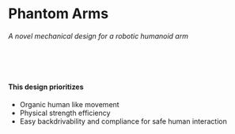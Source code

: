 # Phantom Arms 
###### A novel mechanical design for a robotic humanoid arm 
<br><br>
#### This design prioritizes
* Organic human like movement
* Physical strength efficiency
* Easy backdrivability and compliance for safe human interaction
